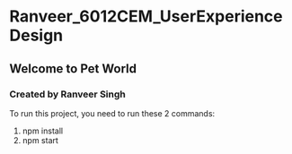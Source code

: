 # Ranveer_6012CEM_UserExperienceDesign
## Welcome to Pet World
### Created by Ranveer Singh

To run this project, you need to run these 2 commands:
1. npm install
2. npm start


